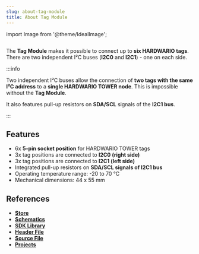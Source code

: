 ```yaml
---
slug: about-tag-module
title: About Tag Module
---
```

import Image from '@theme/IdealImage';

<div class="container">
  <div class="row">
    <div class="col col--4">
      <div><Image img={require('./tag-module.png')} /></div>
    </div>
    <div class="col col--6">
      <p>
        The <b>Tag Module</b> makes it possible to connect up to <b>six HARDWARIO tags</b>.
        There are two independent I²C buses (<b>I2C0</b> and <b>I2C1</b>) - one on each side.
      </p>
    </div>
  </div>
</div>

:::info

Two independent I²C buses allow the connection of **two tags with the same I²C address** to a **single HARDWARIO TOWER node**. This is impossible without the **Tag Module**.

It also features pull-up resistors on **SDA/SCL** signals of the **I2C1 bus**.

:::

## Features
- 6x **5-pin socket position** for HARDWARIO TOWER tags
- 3x tag positions are connected to **I2C0 (right side)**
- 3x tag positions are connected to **I2C1 (left side)**
- Integrated pull-up resistors on **SDA/SCL signals of I2C1 bus**
- Operating temperature range: -20 to 70 °C
- Mechanical dimensions: 44 x 55 mm

## References
- [**Store**](https://www.hardwario.store/p/tag-module)
- [**Schematics**](https://github.com/hardwario/bc-hardware/tree/master/out/bc-tag-barometer)
- [**SDK Library**](https://sdk.hardwario.com/group__twr__tag__barometer)
- [**Header File**](https://github.com/hardwario/twr-sdk/blob/HEAD/twr/inc/twr_tag_barometer.h)
- [**Source File**](https://github.com/hardwario/twr-sdk/blob/HEAD/twr/src/twr_tag_barometer.c)
- [**Projects**](https://www.hackster.io/hardwario/projects?part_id=108578)

